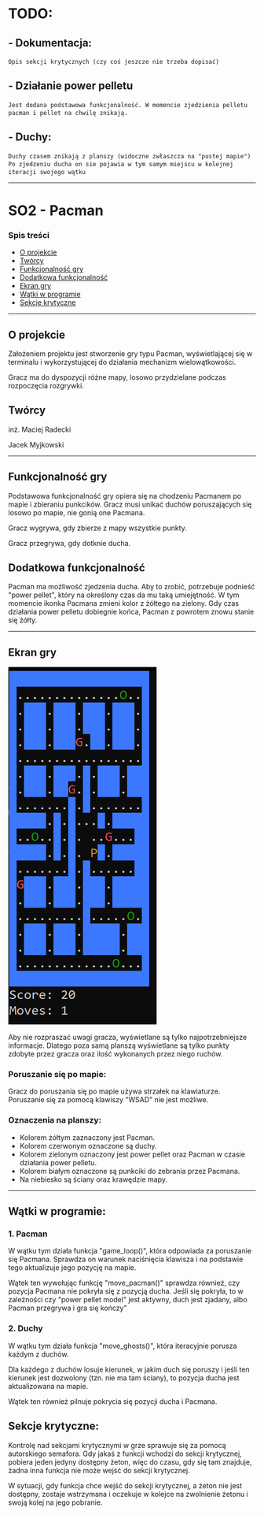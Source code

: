 # TODO:

## - Dokumentacja:
    Opis sekcji krytycznych (czy coś jeszcze nie trzeba dopisać)

## - Działanie power pelletu
	Jest dodana podstawowa funkcjonalność. W momencie zjedzienia pelletu pacman i pellet na chwilę znikają. 
      
## - Duchy:
	Duchy czasem znikają z planszy (widoczne zwłaszcza na "pustej mapie")
	Po zjedzeniu ducha on sie pojawia w tym samym miejscu w kolejnej iteracji swojego wątku

---
# SO2 - Pacman

### Spis treści
* [O projekcie](#o-projekcie)
* [Twórcy](#twórcy)
* [Funkcjonalność gry](#funkcjonalność-gry)
* [Dodatkowa funkcjonalność](#dodatkowa-funkcjonalność)
* [Ekran gry](#ekran-gry)
* [Wątki w programie](#wątki-w-programie)
* [Sekcje krytyczne](#sekcje-krytyczne)

---

## O projekcie
Założeniem projektu jest stworzenie gry typu Pacman, wyświetlającej się w terminalu i wykorzystującej do działania mechanizm wielowątkowości.

Gracz ma do dyspozycji różne mapy, losowo przydzielane podczas rozpoczęcia rozgrywki.

## Twórcy
inż. Maciej Radecki

Jacek Myjkowski

---
## Funkcjonalność gry
Podstawowa funkcjonalność gry opiera się na chodzeniu Pacmanem po mapie i zbieraniu punkcików. Gracz musi unikać duchów poruszających się losowo po mapie, nie gonią one Pacmana.

Gracz wygrywa, gdy zbierze z mapy wszystkie punkty.

Gracz przegrywa, gdy dotknie ducha.

## Dodatkowa funkcjonalność
Pacman ma możliwość zjedzenia ducha. Aby to zrobić, potrzebuje podnieść "power pellet", który na określony czas da mu taką umiejętność. W tym momencie ikonka Pacmana zmieni kolor z żółtego na zielony. Gdy czas działania power pelletu dobiegnie końca, Pacman z powrotem znowu stanie się żółty.

---
## Ekran gry
![Example board](pacman_board.png)

Aby nie rozpraszać uwagi gracza, wyświetlane są tylko najpotrzebniejsze informacje. Dlatego poza samą planszą wyświetlane są tylko punkty zdobyte przez gracza oraz ilość wykonanych przez niego ruchów.

### Poruszanie się po mapie:
Gracz do poruszania się po mapie używa strzałek na klawiaturze. Poruszanie się za pomocą klawiszy "WSAD" nie jest możliwe.

### Oznaczenia na planszy:
* Kolorem żółtym zaznaczony jest Pacman.
* Kolorem czerwonym oznaczone są duchy.
* Kolorem zielonym oznaczony jest power pellet oraz Pacman w czasie działania power pelletu.
* Kolorem białym oznaczone są punkciki do zebrania przez Pacmana.
* Na niebiesko są ściany oraz krawędzie mapy.

---

## Wątki w programie:
### 1. Pacman
W wątku tym działa funkcja "game_loop()", która odpowiada za poruszanie się Pacmana. Sprawdza on warunek naciśnięcia klawisza i na podstawie tego aktualizuje jego pozycję na mapie.

Wątek ten wywołując funkcję "move_pacman()" sprawdza również, czy pozycja Pacmana nie pokryła się z pozycją ducha. Jeśli się pokryła, to w zależności czy "power pellet model" jest aktywny, duch jest zjadany, albo Pacman przegrywa i gra się kończy"
### 2. Duchy
W wątku tym działa funkcja "move_ghosts()", która iteracyjnie porusza każdym z duchów.

Dla każdego z duchów losuje kierunek, w jakim duch się poruszy i jeśli ten kierunek jest dozwolony (tzn. nie ma tam ściany), to pozycja ducha jest aktualizowana na mapie.

Wątek ten również pilnuje pokrycia się pozycji ducha i Pacmana.

## Sekcje krytyczne:
Kontrolę nad sekcjami krytycznymi w grze sprawuje się za pomocą autorskiego semafora. Gdy jakaś z funkcji wchodzi do sekcji krytycznej, pobiera jeden jedyny dostępny żeton, więc do czasu, gdy się tam znajduje, żadna inna funkcja nie może wejść do sekcji krytycznej.

W sytuacji, gdy funkcja chce wejść do sekcji krytycznej, a żeton nie jest dostępny, zostaje wstrzymana i oczekuje w kolejce na zwolnienie żetonu i swoją kolej na jego pobranie.




